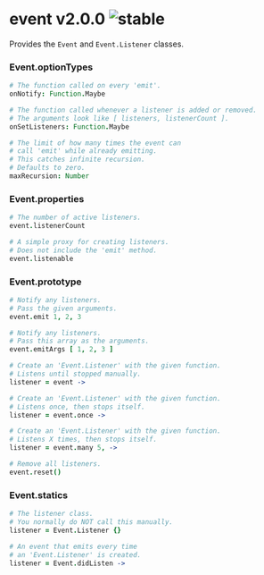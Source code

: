 
# event v2.0.0 ![stable](https://img.shields.io/badge/stability-stable-4EBA0F.svg?style=flat)

Provides the `Event` and `Event.Listener` classes.

### Event.optionTypes

```coffee
# The function called on every 'emit'.
onNotify: Function.Maybe

# The function called whenever a listener is added or removed.
# The arguments look like [ listeners, listenerCount ].
onSetListeners: Function.Maybe

# The limit of how many times the event can
# call 'emit' while already emitting.
# This catches infinite recursion.
# Defaults to zero.
maxRecursion: Number
```

### Event.properties

```coffee
# The number of active listeners.
event.listenerCount

# A simple proxy for creating listeners.
# Does not include the 'emit' method.
event.listenable
```

### Event.prototype

```coffee
# Notify any listeners.
# Pass the given arguments.
event.emit 1, 2, 3

# Notify any listeners.
# Pass this array as the arguments.
event.emitArgs [ 1, 2, 3 ]

# Create an 'Event.Listener' with the given function.
# Listens until stopped manually.
listener = event ->

# Create an 'Event.Listener' with the given function.
# Listens once, then stops itself.
listener = event.once ->

# Create an 'Event.Listener' with the given function.
# Listens X times, then stops itself.
listener = event.many 5, ->

# Remove all listeners.
event.reset()
```

### Event.statics

```coffee
# The listener class.
# You normally do NOT call this manually.
listener = Event.Listener {}

# An event that emits every time
# an 'Event.Listener' is created.
listener = Event.didListen ->
```

